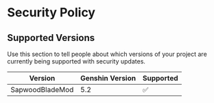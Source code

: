 # Security Policy

## Supported Versions

Use this section to tell people about which versions of your project are
currently being supported with security updates.

| Version |Genshin Version| Supported          |
| ------- |---------------| ------------------ |
| SapwoodBladeMod |5.2| :white_check_mark: |
